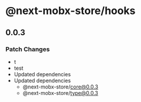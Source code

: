 # @next-mobx-store/hooks

## 0.0.3

### Patch Changes

- t
- test
- Updated dependencies
- Updated dependencies
  - @next-mobx-store/core@0.0.3
  - @next-mobx-store/type@0.0.3
